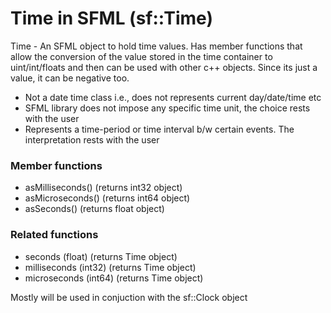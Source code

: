 # Time in SFML (sf::Time)


Time - An SFML object to hold time values. Has member functions that allow the conversion of the value stored in the time container to uint/int/floats and then can be used with other c++ objects. Since its just a value, it can be negative too.

* Not a date time class i.e., does not represents current day/date/time etc
* SFML library does not impose any specific time unit, the choice rests with the user
* Represents a time-period or time interval b/w certain events. The interpretation rests with the user

### Member functions
* asMilliseconds() (returns int32 object)
* asMicroseconds() (returns int64 object)
* asSeconds() (returns float object)

### Related functions
* seconds (float) (returns Time object)
* milliseconds (int32) (returns Time object)
* microseconds (int64) (returns Time object)

Mostly will be used in conjuction with the sf::Clock object




